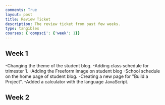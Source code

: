 ```yaml
---
comments: True
layout: post
title: Review Ticket
description: The review ticket from past few weeks.
type: tangibles
courses: {'compsci': {'week': 1}}
---
```


 ## Week 1

 -Changing the theme of the student blog.
 -Adding class schedule for trimester 1.
 -Adding the Freeform Image on student blog
 -School schedule on the home page of student blog.
 -Creating a new page for "Build a Project".
    -Added a calculator with the language JavaScript.
 
 

 
 ## Week 2







